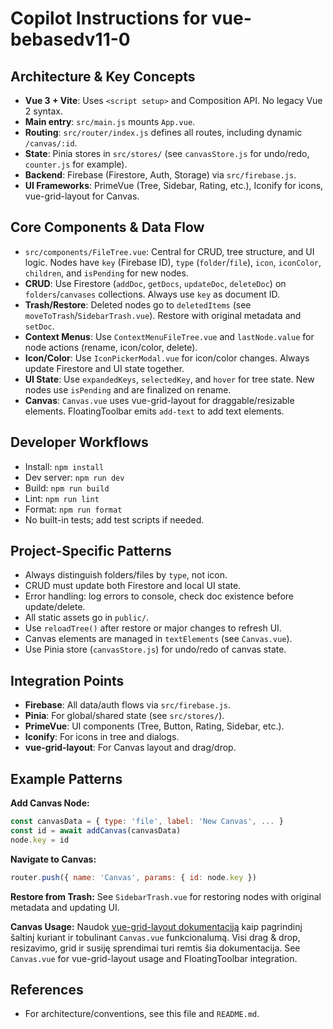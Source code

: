 
# Copilot Instructions for vue-bebasedv11-0

## Architecture & Key Concepts
- **Vue 3 + Vite**: Uses `<script setup>` and Composition API. No legacy Vue 2 syntax.
- **Main entry**: `src/main.js` mounts `App.vue`.
- **Routing**: `src/router/index.js` defines all routes, including dynamic `/canvas/:id`.
- **State**: Pinia stores in `src/stores/` (see `canvasStore.js` for undo/redo, `counter.js` for example).
- **Backend**: Firebase (Firestore, Auth, Storage) via `src/firebase.js`.
- **UI Frameworks**: PrimeVue (Tree, Sidebar, Rating, etc.), Iconify for icons, vue-grid-layout for Canvas.

## Core Components & Data Flow
- `src/components/FileTree.vue`: Central for CRUD, tree structure, and UI logic. Nodes have `key` (Firebase ID), `type` (`folder`/`file`), `icon`, `iconColor`, `children`, and `isPending` for new nodes.
- **CRUD**: Use Firestore (`addDoc`, `getDocs`, `updateDoc`, `deleteDoc`) on `folders`/`canvases` collections. Always use `key` as document ID.
- **Trash/Restore**: Deleted nodes go to `deletedItems` (see `moveToTrash`/`SidebarTrash.vue`). Restore with original metadata and `setDoc`.
- **Context Menus**: Use `ContextMenuFileTree.vue` and `lastNode.value` for node actions (rename, icon/color, delete).
- **Icon/Color**: Use `IconPickerModal.vue` for icon/color changes. Always update Firestore and UI state together.
- **UI State**: Use `expandedKeys`, `selectedKey`, and `hover` for tree state. New nodes use `isPending` and are finalized on rename.
- **Canvas**: `Canvas.vue` uses vue-grid-layout for draggable/resizable elements. FloatingToolbar emits `add-text` to add text elements.

## Developer Workflows
- Install: `npm install`
- Dev server: `npm run dev`
- Build: `npm run build`
- Lint: `npm run lint`
- Format: `npm run format`
- No built-in tests; add test scripts if needed.

## Project-Specific Patterns
- Always distinguish folders/files by `type`, not icon.
- CRUD must update both Firestore and local UI state.
- Error handling: log errors to console, check doc existence before update/delete.
- All static assets go in `public/`.
- Use `reloadTree()` after restore or major changes to refresh UI.
- Canvas elements are managed in `textElements` (see `Canvas.vue`).
- Use Pinia store (`canvasStore.js`) for undo/redo of canvas state.

## Integration Points
- **Firebase**: All data/auth flows via `src/firebase.js`.
- **Pinia**: For global/shared state (see `src/stores/`).
- **PrimeVue**: UI components (Tree, Button, Rating, Sidebar, etc.).
- **Iconify**: For icons in tree and dialogs.
- **vue-grid-layout**: For Canvas layout and drag/drop.

## Example Patterns
**Add Canvas Node:**
```js
const canvasData = { type: 'file', label: 'New Canvas', ... }
const id = await addCanvas(canvasData)
node.key = id
```
**Navigate to Canvas:**
```js
router.push({ name: 'Canvas', params: { id: node.key })
```
**Restore from Trash:**
See `SidebarTrash.vue` for restoring nodes with original metadata and updating UI.

**Canvas Usage:**
Naudok [vue-grid-layout dokumentaciją](https://jbaysolutions.github.io/vue-grid-layout/guide/) kaip pagrindinį šaltinį kuriant ir tobulinant `Canvas.vue` funkcionalumą. Visi drag & drop, resizavimo, grid ir susiję sprendimai turi remtis šia dokumentacija.
See `Canvas.vue` for vue-grid-layout usage and FloatingToolbar integration.

## References
- For architecture/conventions, see this file and `README.md`.

